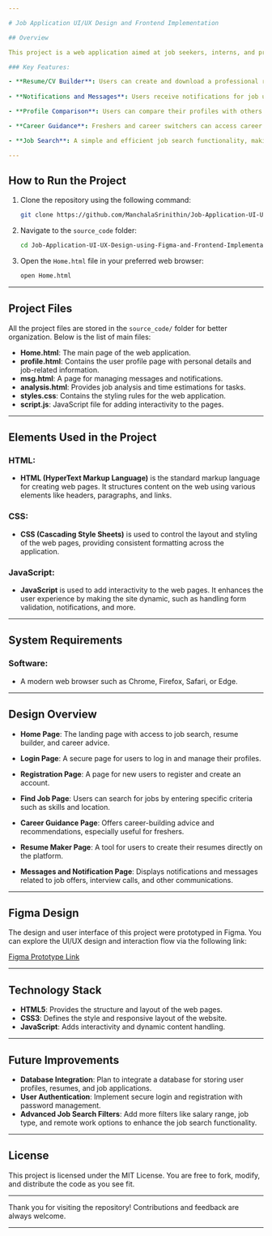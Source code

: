 ```yaml
---

# Job Application UI/UX Design and Frontend Implementation

## Overview

This project is a web application aimed at job seekers, interns, and professional job hunters. The platform is designed to streamline the job search process and provide useful tools such as resume building, career guidance, and personalized notifications. The application is user-friendly and built to help users focus more on their preparation and career development.

### Key Features:

- **Resume/CV Builder**: Users can create and download a professional resume directly from the platform.
  
- **Notifications and Messages**: Users receive notifications for job updates, interview calls, and other important communications via their profiles.

- **Profile Comparison**: Users can compare their profiles with others to get insights on when they might get hired by specific companies based on qualifications and trends.

- **Career Guidance**: Freshers and career switchers can access career strategies, book recommendations, and more to help them grow in their respective fields.

- **Job Search**: A simple and efficient job search functionality, making it easy to find suitable job openings.

---
```


## How to Run the Project

1. Clone the repository using the following command:
   ```bash
   git clone https://github.com/ManchalaSrinithin/Job-Application-UI-UX-Design-using-Figma-and-Frontend-Implementation-with-HTML-CSS-and-JavaScript.git
   ```

2. Navigate to the `source_code` folder:
   ```bash
   cd Job-Application-UI-UX-Design-using-Figma-and-Frontend-Implementation-with-HTML-CSS-and-JavaScript/source_code
   ```

3. Open the `Home.html` file in your preferred web browser:
   ```bash
   open Home.html
   ```

---

## Project Files

All the project files are stored in the `source_code/` folder for better organization. Below is the list of main files:

- **Home.html**: The main page of the web application.
- **profile.html**: Contains the user profile page with personal details and job-related information.
- **msg.html**: A page for managing messages and notifications.
- **analysis.html**: Provides job analysis and time estimations for tasks.
- **styles.css**: Contains the styling rules for the web application.
- **script.js**: JavaScript file for adding interactivity to the pages.

---

## Elements Used in the Project

### HTML:
- **HTML (HyperText Markup Language)** is the standard markup language for creating web pages. It structures content on the web using various elements like headers, paragraphs, and links.

### CSS:
- **CSS (Cascading Style Sheets)** is used to control the layout and styling of the web pages, providing consistent formatting across the application.

### JavaScript:
- **JavaScript** is used to add interactivity to the web pages. It enhances the user experience by making the site dynamic, such as handling form validation, notifications, and more.

---

## System Requirements

### Software:
- A modern web browser such as Chrome, Firefox, Safari, or Edge.


---

## Design Overview

- **Home Page**: The landing page with access to job search, resume builder, and career advice.
  
- **Login Page**: A secure page for users to log in and manage their profiles.

- **Registration Page**: A page for new users to register and create an account.

- **Find Job Page**: Users can search for jobs by entering specific criteria such as skills and location.

- **Career Guidance Page**: Offers career-building advice and recommendations, especially useful for freshers.

- **Resume Maker Page**: A tool for users to create their resumes directly on the platform.

- **Messages and Notification Page**: Displays notifications and messages related to job offers, interview calls, and other communications.

---

## Figma Design

The design and user interface of this project were prototyped in Figma. You can explore the UI/UX design and interaction flow via the following link:

[Figma Prototype Link](https://www.figma.com/design/qajOJAv7Vhu99JhPXvxAB7/Glow-Pure-Web)

---

## Technology Stack

- **HTML5**: Provides the structure and layout of the web pages.
- **CSS3**: Defines the style and responsive layout of the website.
- **JavaScript**: Adds interactivity and dynamic content handling.

---

## Future Improvements

- **Database Integration**: Plan to integrate a database for storing user profiles, resumes, and job applications.
- **User Authentication**: Implement secure login and registration with password management.
- **Advanced Job Search Filters**: Add more filters like salary range, job type, and remote work options to enhance the job search functionality.

---

## License

This project is licensed under the MIT License. You are free to fork, modify, and distribute the code as you see fit.

---

Thank you for visiting the repository! Contributions and feedback are always welcome.

---
